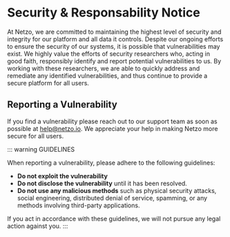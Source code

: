 # Security & Responsability Notice

At Netzo, we are committed to maintaining the highest level of security and integrity for our platform and all data it controls. Despite our ongoing efforts to ensure the security of our systems, it is possible that vulnerabilities may exist. We highly value the efforts of security researchers who, acting in good faith, responsibly identify and report potential vulnerabilities to us. By working with these researchers, we are able to quickly address and remediate any identified vulnerabilities, and thus continue to provide a secure platform for all users.

## Reporting a Vulnerability

If you find a vulnerability please reach out to our support team as soon as possible at [help@netzo.io](mailto:help@netzo.io?subject=%20Vulnerability%20Report). We appreciate your help in making Netzo more secure for all users.

::: warning GUIDELINES

When reporting a vulnerability, please adhere to the following guidelines:

- **Do not exploit the vulnerability**
- **Do not disclose the vulnerability** until it has been resolved.
- **Do not use any malicious methods** such as physical security attacks, social engineering, distributed denial of service, spamming, or any methods involving third-party applications.

If you act in accordance with these guidelines, we will not pursue any legal action against you.
:::
